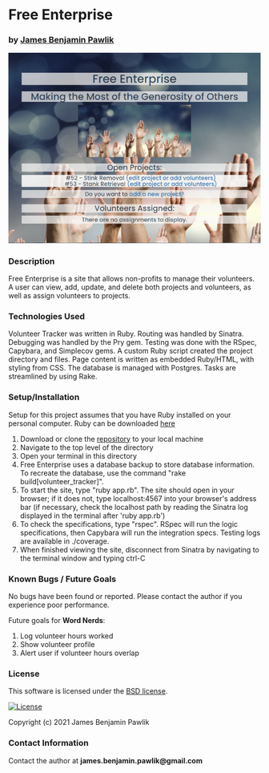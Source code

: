 # __Free Enterprise__

### by [James Benjamin Pawlik](http://github.com/jbpawlik)

![Free Enterprise](./public/images/freeenterprise.png)

### __Description__
Free Enterprise is a site that allows non-profits to manage their volunteers. A user can view, add, update, and delete both projects and volunteers, as well as assign volunteers to projects.

### __Technologies Used__
Volunteer Tracker was written in Ruby. Routing was handled by Sinatra. Debugging was handled by the Pry gem. Testing was done with the RSpec, Capybara, and Simplecov gems. A custom Ruby script created the project directory and files. Page content is written as embedded Ruby/HTML, with styling from CSS. The database is managed with Postgres. Tasks are streamlined by using Rake.

### __Setup/Installation__
Setup for this project assumes that you have Ruby installed on your personal computer. Ruby can be downloaded [here](https://www.ruby-lang.org/en/downloads/)
1. Download or clone the [repository](http://github.com/jbpawlik/volunteer_tracker) to your local machine
2. Navigate to the top level of the directory
3. Open your terminal in this directory
4. Free Enterprise uses a database backup to store database information. To recreate the database, use the command "rake build[volunteer_tracker]".
5. To start the site, type "ruby app.rb". The site should open in your browser; if it does not, type localhost:4567 into your browser's address bar (if necessary, check the localhost path by reading the Sinatra log displayed in the terminal after 'ruby app.rb')
6. To check the specifications, type "rspec". RSpec will run the logic specifications, then Capybara will run the integration specs. Testing logs are available in ./coverage.
7. When finished viewing the site, disconnect from Sinatra by navigating to the terminal window and typing ctrl-C

### __Known Bugs / Future Goals__
No bugs have been found or reported. Please contact the author if you experience poor performance.

Future goals for __Word Nerds__:
1. Log volunteer hours worked
2. Show volunteer profile
3. Alert user if volunteer hours overlap

### __License__
This software is licensed under the [BSD license](license.txt).

[![License](https://img.shields.io/badge/License-BSD%202--Clause-orange.svg)](https://opensource.org/licenses/BSD-2-Clause)

Copyright (c) 2021 James Benjamin Pawlik

### __Contact Information__
Contact the author at __james.benjamin.pawlik@gmail.com__
